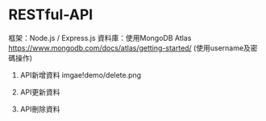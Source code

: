 # RESTful-API

框架：Node.js / Express.js
資料庫：使用MongoDB Atlas https://www.mongodb.com/docs/atlas/getting-started/ (使用username及密碼操作)

1. API新增資料
imgae!demo/delete.png
2. API更新資料

3. API刪除資料
